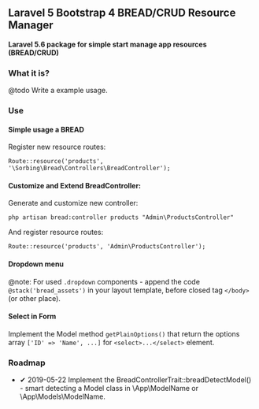 ## Laravel 5 Bootstrap 4 BREAD/CRUD Resource Manager

**Laravel 5.6 package for simple start manage app resources (BREAD/CRUD)**


### What it is?

@todo Write a example usage.


### Use

#### Simple usage a BREAD

Register new resource routes:

    Route::resource('products', '\Sorbing\Bread\Controllers\BreadController');

#### Customize and Extend BreadController:

Generate and customize new controller:

    php artisan bread:controller products "Admin\ProductsController"

And register resource routes:

    Route::resource('products', 'Admin\ProductsController');

#### Dropdown menu

@note: For used `.dropdown` components - append the code `@stack('bread_assets')` in your layout template, before closed tag `</body>` (or other place).

#### Select in Form

Implement the Model method `getPlainOptions()` that return the options array `['ID' => 'Name', ...]` for `<select>...</select>` element.


### Roadmap

+ ✔ 2019-05-22 Implement the BreadControllerTrait::breadDetectModel() - smart detecting a Model class in \App\ModelName or \App\Models\ModelName.

